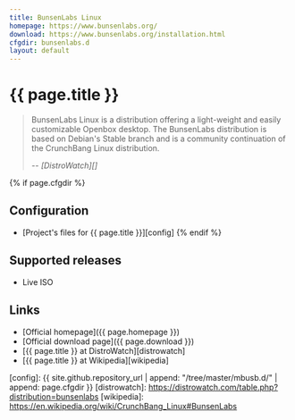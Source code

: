 ```yaml
---
title: BunsenLabs Linux
homepage: https://www.bunsenlabs.org/
download: https://www.bunsenlabs.org/installation.html
cfgdir: bunsenlabs.d
layout: default
---
```


# {{ page.title }}

> BunsenLabs Linux is a distribution offering a light-weight and easily
> customizable Openbox desktop. The BunsenLabs distribution is based on Debian's
> Stable branch and is a community continuation of the CrunchBang Linux
> distribution.
>
> -- <cite markdown="1">[DistroWatch][]</cite>


{% if page.cfgdir %}
## Configuration

- [Project's files for {{ page.title }}][config]
{% endif %}


## Supported releases

- Live ISO


## Links

- [Official homepage]({{ page.homepage }})
- [Official download page]({{ page.download }})
- [{{ page.title }} at DistroWatch][distrowatch]
- [{{ page.title }} at Wikipedia][wikipedia]


[config]: {{ site.github.repository_url | append: "/tree/master/mbusb.d/" | append: page.cfgdir }}
[distrowatch]: https://distrowatch.com/table.php?distribution=bunsenlabs
[wikipedia]: https://en.wikipedia.org/wiki/CrunchBang_Linux#BunsenLabs
